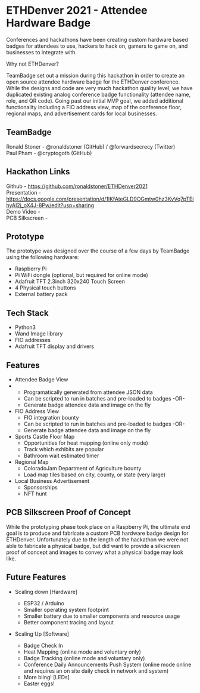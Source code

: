 # ETHDenver 2021 - Attendee Hardware Badge

Conferences and hackathons have been creating custom hardware based badges for attendees to use, hackers to hack on, gamers to game on, and businesses to integrate with.
 
Why not ETHDenver?

TeamBadge set out a mission during this hackathon in order to create an open source attendee hardware badge for the ETHDenver conference. While the designs and code are very much hackathon quality level, we have duplicated existing analog conference badge functionality (attendee name, role, and QR code). Going past our initial MVP goal, we added additional functionality including a FIO address view, map of the conference floor, regional maps, and advertisement cards for local businesses. 

## TeamBadge
Ronald Stoner - @ronaldstoner (GitHub) / @forwardsecrecy (Twitter)  
Paul Pham - @cryptogoth (GitHub)

## Hackathon Links
Github - https://github.com/ronaldstoner/ETHDenver2021  
Presentation - https://docs.google.com/presentation/d/1lKfAteGLD9OGmtw0hz3KvVq7pTEihyAI2j_oX4J-8Pw/edit?usp=sharing  
Demo Video -    
PCB Silkscreen -   

## Prototype
The prototype was designed over the course of a few days by TeamBadge using the following hardware:
 - Raspberry Pi 
 - Pi WiFi dongle (optional, but required for online mode)
 - Adafruit TFT 2.3inch 320x240 Touch Screen
 - 4 Physical touch buttons
 - External battery pack
 
## Tech Stack
- Python3
- Wand Image library
- FIO addresses
- Adafruit TFT display and drivers

## Features
- Attendee Badge View
-  - Programatically generated from attendee JSON data
	- Can be scripted to run in batches and pre-loaded to badges -OR-
	- Generate badge attendee data and image on the fly
- FIO Address View
	- FIO integration bounty
	- Can be scripted to run in batches and pre-loaded to badges -OR-
	- Generate badge attendee data and image on the fly
- Sports Castle Floor Map
	- Opportunities for heat mapping (online only mode)
	- Track which exhibits are popular
	- Bathroom wait estimated timer
- Regional Map
	- ColoradoJam Department of Agriculture bounty
	- Load map tiles based on city, county, or state (very large)
- Local Business Advertisement
	- Sponsorships
	- NFT hunt

## PCB Silkscreen Proof of Concept
While the prototyping phase took place on a Raspberry Pi, the ultimate end goal is to produce and fabricate a custom PCB hardware badge design for ETHDenver. Unfortunately due to the length of the hackathon we were not able to fabricate a physical badge, but did want to provide a silkscreen proof of concept and images to convey what a physical badge may look like.

## Future Features 
- Scaling down [Hardware]
	- ESP32 / Arduino
	- Smaller operating system footprint
	- Smaller battery due to smaller components and resource usage
	- Better component tracing and layout
	
- Scaling Up [Software]
	- Badge Check In
	- Heat Mapping (online mode and voluntary only)
	- Badge Tracking (online mode and voluntary only)
	- Conference Daily Announcements Push System (online mode online and requires an on site daily check in network and system)
	- More bling! [LEDs]
	- Easter eggs!
